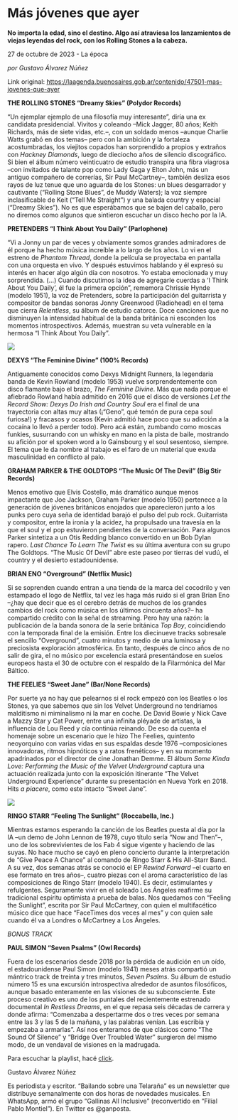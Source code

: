 # Más jóvenes que ayer

**No importa la edad, sino el destino. Algo así atraviesa los lanzamientos de viejas leyendas del rock, con los Rolling Stones a la cabeza.**

27 de octubre de 2023 - La época

_por Gustavo Álvarez Núñez_

Link original: https://laagenda.buenosaires.gob.ar/contenido/47501-mas-jovenes-que-ayer



**THE ROLLING STONES “Dreamy Skies” (Polydor Records)**




“Un ejemplar ejemplo de una filosofía muy interesante”, diría una ex candidata presidencial. Vivitos y coleando –Mick Jagger, 80 años; Keith Richards, más de siete vidas, etc.–, con un soldado menos –aunque Charlie Watts grabó en dos temas– pero con la ambición y la fortaleza acostumbradas, los viejitos copados han sorprendido a propios y extraños con *Hackney Diamonds*, luego de dieciocho años de silencio discográfico. Si bien el álbum número veinticuatro de estudio transpira una fibra viagrosa –con invitados de talante pop como Lady Gaga y Elton John, más un antiguo compañero de correrías, Sir Paul McCartney–, también desliza esos rayos de luz tenue que uno aguarda de los Stones: un blues desgarrador y cautivante (“Rolling Stone Blues”, de Muddy Waters); la voz siempre inclasificable de Keit (“Tell Me Straight”) y una balada country y espacial (“Dreamy Skies”). No es que esperábamos que se bajen del caballo, pero no diremos como algunos que sintieron escuchar un disco hecho por la IA.




**PRETENDERS “I Think About You Daily” (Parlophone)**




“Vi a Jonny un par de veces y obviamente somos grandes admiradores de él porque ha hecho música increíble a lo largo de los años. Lo vi en el estreno de *Phantom Thread*, donde la película se proyectaba en pantalla con una orquesta en vivo. Y después estuvimos hablando y él expresó su interés en hacer algo algún día con nosotros. Yo estaba emocionada y muy sorprendida. (…) Cuando discutimos la idea de agregarle cuerdas a ‘I Think About You Daily’, él fue la primera opción”, rememora Chrissie Hynde (modelo 1951), la voz de Pretenders, sobre la participación del guitarrista y compositor de bandas sonoras Jonny Greenwood (Radiohead) en el tema que cierra *Relentless*, su álbum de estudio catorce. Doce canciones que no disminuyen la intensidad habitual de la banda británica ni esconden los momentos introspectivos. Además, muestran su veta vulnerable en la hermosa “I Think About You Daily”.




![](https://cdn.feater.me/files/images/2888447/5fe4df2e-8dae-4d4e-88de-29ba6155e0d5.webp)




**DEXYS “The Feminine Divine” (100% Records)**




Antiguamente conocidos como Dexys Midnight Runners, la legendaria banda de Kevin Rowland (modelo 1953) vuelve sorprendentemente con disco flamante bajo el brazo, *The Feminine Divine*. Más que nada porque el afiebrado Rowland había admitido en 2016 que el disco de versiones *Let the Record Show: Dexys Do Irish and Country Soul* era el final de una trayectoria con altas muy altas (¡“Geno”, qué temón de pura cepa soul furiosa!) y fracasos y ocasos (Kevin admitió hace poco que su adicción a la cocaína lo llevó a perder todo). Pero acá están, zumbando como moscas funkies, susurrando con un whisky en mano en la pista de baile, mostrando su afición por el spoken word a lo Gainsbourg y el soul sesentoso, siempre. El tema que le da nombre al trabajo es el faro de un material que exuda masculinidad en conflicto al palo.




**GRAHAM PARKER & THE GOLDTOPS “The Music Of The Devil” (Big Stir Records)**




Menos emotivo que Elvis Costello, más dramático aunque menos impactante que Joe Jackson, Graham Parker (modelo 1950) pertenece a la generación de jóvenes británicos enojados que aparecieron junto a los punks pero cuya seña de identidad barajó el pulso del pub rock. Guitarrista y compositor, entre la ironía y la acidez, ha propulsado una travesía en la que el soul y el pop estuvieron pendientes de la conversación. Para algunos Parker sintetiza a un Otis Redding blanco convertido en un Bob Dylan rapero. *Last Chance To Learn The Twist* es su última aventura con su grupo The Goldtops. “The Music Of Devil” abre este paseo por tierras del vudú, el country y el desierto estadounidense.




**BRIAN ENO “Overground” (Netflix Music)**




Si se soprenden cuando entran a una tienda de la marca del cocodrilo y ven estampado el logo de Netflix, tal vez les haga más ruido si el gran Brian Eno –¿hay que decir que es el cerebro detrás de muchos de los grandes cambios del rock como música en los últimos cincuenta años?– ha compartido crédito con la señal de streaming. Pero hay una razón: la publicación de la banda sonora de la serie británica *Top Boy*, coincidiendo con la temporada final de la emisión. Entre los diecinueve tracks sobresale el sencillo “Overground”, cuatro minutos y medio de una luminosa y preciosista exploración atmosférica. En tanto, después de cinco años de no salir de gira, el no músico por excelencia estará presentándose en suelos europeos hasta el 30 de octubre con el respaldo de la Filarmónica del Mar Báltico.




**THE FEELIES “Sweet Jane” (Bar/None Records)**




Por suerte ya no hay que pelearnos si el rock empezó con los Beatles o los Stones, ya que sabemos que sin los Velvet Underground no tendríamos malditismo ni miminalismo ni la mar en coche. De David Bowie y Nick Cave a Mazzy Star y Cat Power, entre una infinita pléyade de artistas, la influencia de Lou Reed y cía continúa reinando. De eso da cuenta el homenaje sobre un escenario que le hizo The Feelies, quintento neoyorquino con varias vidas en sus espaldas desde 1976 –composiciones innovadoras, ritmos hipnóticos y a ratos frenéticos– y en su momento apadrinados por el director de cine Jonathan Demme. El álbum *Some Kinda Love: Performing the Music of the Velvet Underground* captura una actuación realizada junto con la exposición itinerante “The Velvet Underground Experience” durante su presentación en Nueva York en 2018. Hits *a piacere*, como este intacto “Sweet Jane”.




![](https://cdn.feater.me/files/images/2888453/21ddfde3-b2af-4252-a440-b2db84ba409c.jpeg)




**RINGO STARR “Feeling The Sunlight” (Roccabella, Inc.)**




Mientras estamos esperando la canción de los Beatles puesta al día por la IA –un demo de John Lennon de 1978, cuyo título sería “Now and Then”–, uno de los sobrevivientes de los Fab 4 sigue vigente y haciendo de las suyas. No hace mucho se cayó en pleno concierto durante la interpretación de “Give Peace A Chance” al comando de Ringo Starr & His All-Starr Band. A su vez, dos semanas atrás se conoció el EP *Rewind Forward* –el cuarto en ese formato en tres años–, cuatro piezas con el aroma característico de las composiciones de Ringo Starr (modelo 1940). Es decir, estimulantes y refulgentes. Seguramente vivir en el soleado Los Ángeles reafirme su tradicional espíritu optimista a prueba de balas. Nos quedamos con “Feeling the Sunlight”, escrita por Sir Paul McCartney, con quien el multifacético músico dice que hace “FaceTimes dos veces al mes” y con quien sale cuando él va a Londres o McCartney a Los Ángeles.




*BONUS TRACK*




**PAUL SIMON “Seven Psalms” (Owl Records)**




Fuera de los escenarios desde 2018 por la pérdida de audición en un oído, el estadounidense Paul Simon (modelo 1941) meses atrás compartió un mántrico track de treinta y tres minutos, *Seven Psalms*. Su álbum de estudio número 15 es una excursión introspectiva alrededor de asuntos filosóficos, aunque basado enteramente en las visiones de su subconsciente. Este proceso creativo es uno de los puntales del recientemente estrenado documental *In Restless Dreams*, en el que repasa seis décadas de carrera y donde afirma: “Comenzaba a despertarme dos o tres veces por semana entre las 3 y las 5 de la mañana, y las palabras venían. Las escribía y empezaba a armarlas”. Así nos enteramos de que clásicos como “The Sound Of Silence” y “Bridge Over Troubled Water” surgieron del mismo modo, de un vendaval de visiones en la madrugada.




Para escuchar la playlist, hacé [click](https://open.spotify.com/embed/playlist/6oBAHCTjY3nsFt9h8uROut?utm_source=generator).




Gustavo Álvarez Núñez




Es periodista y escritor. “Bailando sobre una Telaraña” es un newsletter que distribuye semanalmente con dos horas de novedades musicales. En WhatsApp, armó el grupo “Gallinas All Inclusive” (reconvertido en “Filial Pablo Montiel”). En Twitter es @ganposta.



